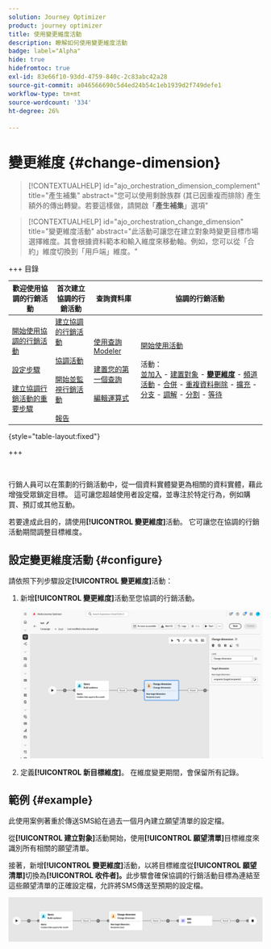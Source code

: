 ```yaml
---
solution: Journey Optimizer
product: journey optimizer
title: 使用變更維度活動
description: 瞭解如何使用變更維度活動
badge: label="Alpha"
hide: true
hidefromtoc: true
exl-id: 83e66f10-93dd-4759-840c-2c83abc42a28
source-git-commit: a046566690c5d4ed24b54c1eb1939d2f749defe1
workflow-type: tm+mt
source-wordcount: '334'
ht-degree: 26%

---
```


# 變更維度 {#change-dimension}

>[!CONTEXTUALHELP]
>id="ajo_orchestration_dimension_complement"
>title="產生補集"
>abstract="您可以使用剩餘族群 (其已因重複而排除) 產生額外的傳出轉變。若要這樣做，請開啟「**產生補集**」選項"

>[!CONTEXTUALHELP]
>id="ajo_orchestration_change_dimension"
>title="變更維度活動"
>abstract="此活動可讓您在建立對象時變更目標市場選擇維度。其會根據資料範本和輸入維度來移動軸。例如，您可以從「合約」維度切換到「用戶端」維度。"

+++ 目錄

| 歡迎使用協調的行銷活動 | 首次建立協調的行銷活動 | 查詢資料庫 | 協調的行銷活動 |
|---|---|---|---|
| [開始使用協調的行銷活動](../gs-orchestrated-campaigns.md)<br/><br/>[設定步驟](../configuration-steps.md)<br/><br/>[建立協調行銷活動的重要步驟](../gs-campaign-creation.md) | [建立協調的行銷活動](../create-orchestrated-campaign.md)<br/><br/>[協調活動](../orchestrate-activities.md)<br/><br/>[開始並監視行銷活動](../start-monitor-campaigns.md)<br/><br/>[報告](../reporting-campaigns.md) | [使用查詢Modeler](../orchestrated-rule-builder.md)<br/><br/>[建置您的第一個查詢](../build-query.md)<br/><br/>[編輯運算式](../edit-expressions.md) | [開始使用活動](about-activities.md)<br/><br/>活動：<br/>[並加入](and-join.md) - [建置對象](build-audience.md) - **[變更維度](change-dimension.md)** - [頻道活動](channels.md) - [合併](combine.md) - [重複資料刪除](deduplication.md) - [擴充](enrichment.md) - [分支](fork.md) - [調解](reconciliation.md) - [分割](split.md) - [等待](wait.md) |

{style="table-layout:fixed"}

+++

<br/>

行銷人員可以在策劃的行銷活動中，從一個資料實體變更為相關的資料實體，藉此增強受眾鎖定目標。 這可讓您超越使用者設定檔，並專注於特定行為，例如購買、預訂或其他互動。

若要達成此目的，請使用&#x200B;**[!UICONTROL 變更維度]**&#x200B;活動。 它可讓您在協調的行銷活動期間調整目標維度。

<!--
>[!IMPORTANT]
>
>Please note that the **[!UICONTROL Change Dimension]** and **[!UICONTROL Change Data source]** activities should not be added in one row. If you need to use both activities consecutively, make sure you include an **[!UICONTROL Enrichement]** activity in between them. This ensures proper execution and prevents potential conflicts or errors.-->

## 設定變更維度活動 {#configure}

請依照下列步驟設定&#x200B;**[!UICONTROL 變更維度]**&#x200B;活動：

1. 新增&#x200B;**[!UICONTROL 變更維度]**&#x200B;活動至您協調的行銷活動。

   ![](../assets/orchestrated-change-dimension.png)

1. 定義&#x200B;**[!UICONTROL 新目標維度]**。 在維度變更期間，會保留所有記錄。


## 範例 {#example}

此使用案例著重於傳送SMS給在過去一個月內建立願望清單的設定檔。

從&#x200B;**[!UICONTROL 建立對象]**&#x200B;活動開始，使用&#x200B;**[!UICONTROL 願望清單]**&#x200B;目標維度來識別所有相關的願望清單。

接著，新增&#x200B;**[!UICONTROL 變更維度]**&#x200B;活動，以將目標維度從&#x200B;**[!UICONTROL 願望清單]**&#x200B;切換為&#x200B;**[!UICONTROL 收件者]。**&#x200B;此步驟會確保協調的行銷活動目標為連結至這些願望清單的正確設定檔，允許將SMS傳送至預期的設定檔。

![](../assets/orchestrated-change-dimension-example.png)

